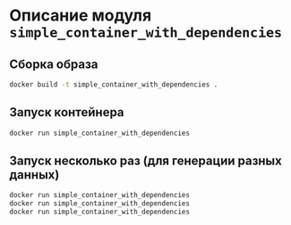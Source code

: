 # Описание модуля `simple_container_with_dependencies`

## Сборка образа

```bash
docker build -t simple_container_with_dependencies .
```

## Запуск контейнера

```bash
docker run simple_container_with_dependencies
```

## Запуск несколько раз (для генерации разных данных)

```bash
docker run simple_container_with_dependencies
docker run simple_container_with_dependencies
docker run simple_container_with_dependencies
```